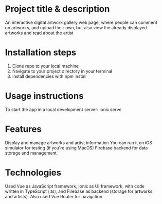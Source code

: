# Project title & description
An interactive digital artwork gallery web page, where people can comment on artworks, and upload their own, but also view the already displayed artworks and read about the artist

# Installation steps
  1. Clone repo to your local machine
  2. Navigate to your project directory in your terminal
  3. Install dependencies with npm install

# Usage instructions
To start the app in a local development server: ionic serve

# Features
Display and manage artworks and artist information
You can run it on iOS simulator for testing (if you're using MacOS)
Firebase backend for data storage and management.

# Technologies
Used Vue as JavaScript framework, Ionic as UI framework, with code written in TypeScript (.ts), and Firebase as backend (storage for artworks and artists). 
Also used Vue Router for navigation.
